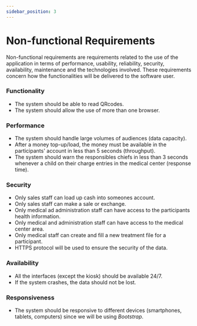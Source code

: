 ```yaml
---
sidebar_position: 3
---
```


# Non-functional Requirements

Non-functional requirements are requirements related to the use of the application in terms of performance, usability, reliability, security, availability, maintenance and the technologies involved. These requirements concern how the functionalities will be delivered to the software user.

### Functionality

- The system should be able to read QRcodes.
- The system should allow the use of more than one browser.

### Performance

- The system should handle large volumes of audiences (data capacity).
- After a money top-up/load, the money must be available in the participants' account in less than 5 seconds (throughput).
- The system should warn the responsibles chiefs in less than 3 seconds whenever a child on their charge entries in the medical center (response time).

### Security

- Only sales staff can load up cash into someones account.
- Only sales staff can make a sale or exchange.
- Only medical ad administration staff can have access to the participants health information.
- Only medical and administration staff can have access to the medical center area.
- Only medical staff can create and fill a new treatment file for a participant.
- HTTPS protocol will be used to ensure the security of the data.


### Availability

- All the interfaces (except the kiosk) should be available 24/7.
- If the system crashes, the data should not be lost.
<!-- - If the system crashes, it should be able to recover the data in less than 5 minutes. -->


### Responsiveness
- The system should be responsive to different devices (smartphones, tablets, computers) since we will be using *Bootstrap*.

<!-- r -->